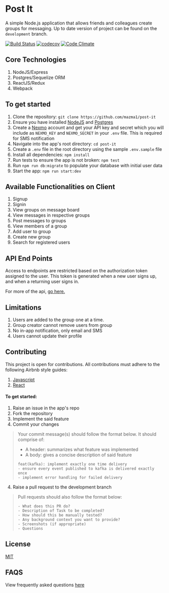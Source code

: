 # Post It
A simple Node.js application that allows friends and colleagues create groups for messaging. Up to date version of project can be found on the `development` branch.

[![Build Status](https://travis-ci.org/mazma1/post-it.svg?branch=chore/implement-feedback)](https://travis-ci.org/mazma1/post-it)
[![codecov](https://codecov.io/gh/mazma1/post-it/branch/development/graph/badge.svg)](https://codecov.io/gh/mazma1/post-it)
[![Code Climate](https://codeclimate.com/github/mazma1/post-it/badges/gpa.svg)](https://codeclimate.com/github/mazma1/post-it)


## Core Technologies
1. NodeJS/Express
2. Postgres/Sequelize ORM
3. ReactJS/Redux
4. Webpack


## To get started
1. Clone the repository: `git clone https://github.com/mazma1/post-it`
2. Ensure you have installed [NodeJS](https://nodejs.org/en/) and [Postgres](https://www.postgresql.org/download/)
3. Create a [Nexmo](https://www.nexmo.com/) account and get your API key and secret which you will include as `NEXMO_KEY` and `NEXMO_SECRET` in your `.env` file. This is required for SMS notification
4. Navigate into the app's root directory: `cd post-it`
5. Create a `.env` file in the root directory using the sample `.env.sample` file
6. Install all dependencies: `npm install`
7. Run tests to ensure the app is not broken: `npm test`
8. Run `npm run db:migrate` to populate your database with initial user data
9. Start the app: `npm run start:dev`


## Available Functionalities on Client
1. Signup
2. Signin
3. View groups on message board
4. View messages in respective groups
5. Post messages to groups
6. View members of a group
7. Add user to group
8. Create new group
9. Search for registered users



## API End Points

Access to endpoints are restricted based on the authorization token assigned to the user. This token is generated when a new user signs up, and when a returning user signs in.

For more of the api, [go here.](http://docs.postit9.apiary.io/)


## Limitations

1. Users are added to the group one at a time.
2. Group creator cannot remove users from group
3. No in-app notification, only email and SMS
4. Users cannot update their profile


## Contributing

This project is open for contributions. All contributions must adhere to the following Airbnb style guides:
1. [Javascript](http://airbnb.io/javascript/) 
2. [React](https://github.com/airbnb/javascript/tree/master/react)   

#### To get started:
1. Raise an issue in the app's repo
2. Fork the repository
3. Implement the said feature
4. Commit your changes
> Your commit message(s) should follow the format below. It should comprise of:
> *  A header: summarizes what feature was implemented
>* A body: gives a concise description of said feature
> ```
> feat(kafka): implement exactly one time delivery
> - ensure every event published to kafka is delivered exactly once
> - implement error handling for failed delivery


4. Raise a pull request to the development branch
> Pull requests should also follow the format below:
> ```
> - What does this PR do?
> - Description of Task to be completed?
> - How should this be manually tested?
> - Any background context you want to provide?
> - Screenshots (if appropriate)
> - Questions

## License
[MIT](https://github.com/mazma1/post-it/blob/chore/implement-feedback/LICENSE)


## FAQS
View frequently asked questions [here](https://github.com/mazma1/post-it/wiki/Post-It-FAQs)
